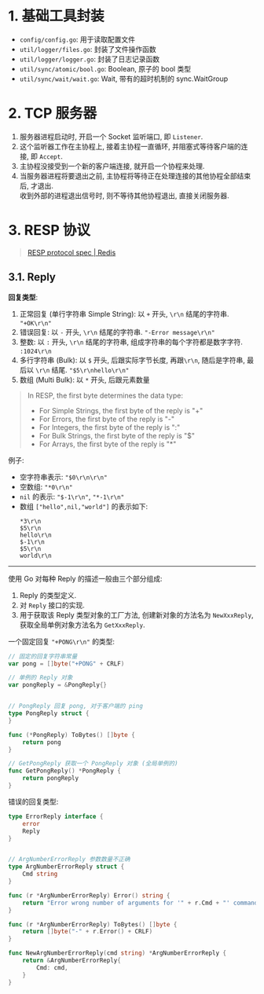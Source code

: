 # 1. 基础工具封装

- `config/config.go`: 用于读取配置文件
- `util/logger/files.go`: 封装了文件操作函数
- `util/logger/logger.go`: 封装了日志记录函数
- `util/sync/atomic/bool.go`: Boolean, 原子的 bool 类型
- `util/sync/wait/wait.go`: Wait, 带有的超时机制的 sync.WaitGroup


# 2. TCP 服务器

1. 服务器进程启动时, 开启一个 Socket 监听端口, 即 `Listener`.
2. 这个监听器工作在主协程上, 接着主协程一直循环, 并阻塞式等待客户端的连接, 即 `Accept`.
3. 主协程没接受到一个新的客户端连接, 就开启一个协程来处理.
4. 当服务器进程将要退出之前, 主协程将等待正在处理连接的其他协程全部结束后, 才退出.  
   收到外部的进程退出信号时, 则不等待其他协程退出, 直接关闭服务器.


# 3. RESP 协议

> [RESP protocol spec | Redis](https://redis.io/topics/protocol)

## 3.1. Reply

**回复类型**:  
1. 正常回复 (单行字符串 Simple String): 以 `+` 开头, `\r\n` 结尾的字符串. `"+OK\r\n"`
2. 错误回复: 以 `-` 开头, `\r\n` 结尾的字符串. `"-Error message\r\n"`
3. 整数: 以 `:` 开头, `\r\n` 结尾的字符串, 组成字符串的每个字符都是数字字符. `:1024\r\n`
4. 多行字符串 (Bulk): 以 `$` 开头, 后跟实际字节长度, 再跟`\r\n`, 随后是字符串, 最后以 `\r\n` 结尾. `"$5\r\nhello\r\n"`
5. 数组 (Multi Bulk): 以 `*` 开头, 后跟元素数量

> In RESP, the first byte determines the data type:  
> - For Simple Strings, the first byte of the reply is "+"
> - For Errors, the first byte of the reply is "-"
> - For Integers, the first byte of the reply is ":"
> - For Bulk Strings, the first byte of the reply is "$"
> - For Arrays, the first byte of the reply is "*"

例子: 

- 空字符串表示: `"$0\r\n\r\n"`
- 空数组: `"*0\r\n"`
- `nil` 的表示: `"$-1\r\n"`, `"*-1\r\n"`
- 数组 `["hello",nil,"world"]` 的表示如下:  
    ```
    *3\r\n
    $5\r\n
    hello\r\n
    $-1\r\n
    $5\r\n
    world\r\n
    ```

---

使用 Go 对每种 Reply 的描述一般由三个部分组成:  
1. Reply 的类型定义.
2. 对 `Reply` 接口的实现.
3. 用于获取该 Reply 类型对象的工厂方法, 创建新对象的方法名为 `NewXxxReply`, 获取全局单例对象方法名为 `GetXxxReply`.

一个固定回复 `"+PONG\r\n"` 的类型:  
```go
// 固定的回复字符串常量
var pong = []byte("+PONG" + CRLF)

// 单例的 Reply 对象
var pongReply = &PongReply{}


// PongReply 回复 pong, 对于客户端的 ping
type PongReply struct {
}

func (*PongReply) ToBytes() []byte {
    return pong
}

// GetPongReply 获取一个 PongReply 对象 (全局单例的)
func GetPongReply() *PongReply {
    return pongReply
}
```

错误的回复类型:  
```go
type ErrorReply interface {
    error
    Reply
}


// ArgNumberErrorReply 参数数量不正确
type ArgNumberErrorReply struct {
    Cmd string
}

func (r *ArgNumberErrorReply) Error() string {
    return "Error wrong number of arguments for '" + r.Cmd + "' command"
}

func (r *ArgNumberErrorReply) ToBytes() []byte {
    return []byte("-" + r.Error() + CRLF)
}

func NewArgNumberErrorReply(cmd string) *ArgNumberErrorReply {
    return &ArgNumberErrorReply{
        Cmd: cmd,
    }
}
```